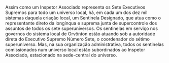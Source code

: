 ﻿Assim como um Inspetor Associado representa os Sete Executivos Supremos para todo um universo local, há, em cada um dos dez mil sistemas daquela criação local, um Sentinela Designado, que atua como o representante direto da longínqua e suprema junta de supercontrole dos assuntos de todos os sete superuniversos. Os sentinelas em serviço nos governos do sistema local de Orvônton estão atuando sob a autoridade direta do Executivo Supremo Número Sete, o coordenador do sétimo superuniverso. Mas, na sua organização administrativa, todos os sentinelas comissionados num universo local estão subordinados ao Inspetor Associado, estacionado na sede-central do universo.